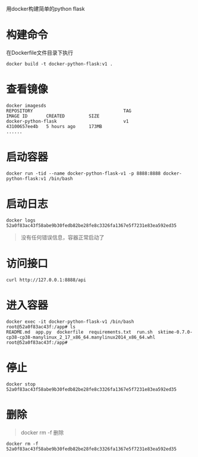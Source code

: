 用docker构建简单的python flask

# 构建命令
在Dockerfile文件目录下执行 
```shell script
docker build -t docker-python-flask:v1 .
```

# 查看镜像
```shell script
docker imagesds
REPOSITORY                                  TAG                                                     IMAGE ID       CREATED         SIZE
docker-python-flask                         v1                                                      43100657ee4b   5 hours ago     173MB
......
```

# 启动容器
```shell script
docker run -tid --name docker-python-flask-v1 -p 8888:8888 docker-python-flask:v1 /bin/bash
```

# 启动日志
```shell script
docker logs 52a0f83ac43f58abe9b30fedb82be28fe8c3326fa1367e5f7231e83ea592ed35
```
> 没有任何错误信息，容器正常启动了

# 访问接口
```shell script
curl http://127.0.0.1:8888/api
```

# 进入容器
```shell script
docker exec -it docker-python-flask-v1 /bin/bash
root@52a0f83ac43f:/app# ls
README.md  app.py  dockerfile  requirements.txt  run.sh  sktime-0.7.0-cp38-cp38-manylinux_2_17_x86_64.manylinux2014_x86_64.whl
root@52a0f83ac43f:/app#
```

# 停止
```shell script
docker stop 52a0f83ac43f58abe9b30fedb82be28fe8c3326fa1367e5f7231e83ea592ed35
```

# 删除
> docker rm -f 删除
```shell script
docker rm -f 52a0f83ac43f58abe9b30fedb82be28fe8c3326fa1367e5f7231e83ea592ed35
```
